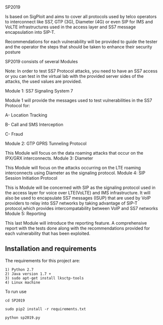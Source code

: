 SP2019

Is based on  SigPloit and  aims to cover all protocols used by  telco operators to interconnect like SS7, GTP (3G), Diameter (4G) or even SIP for IMS and VoLTE infrastructures used in the access layer and SS7 message encapsulation into SIP-T.

Recommendations for each vulnerability will be provided to guide the tester and the operator the steps that should be taken to enhance their security posture

SP2019 consists of several Modules

Note: In order to test SS7 Protocol attacks, you need to have an SS7 access or you can test in the virtual lab with the provided server sides of the attacks, the used values are provided.


Module 1: SS7 Signaling System 7

Module 1 will provide the messages used to test vulnerabilities in the SS7 Protocol for:

A- Location Tracking

B- Call and SMS Interception

C- Fraud

Module 2: GTP GPRS Tunneling Protocol

This Module will focus on the data roaming attacks that occur on the IPX/GRX interconnects.
Module 3: Diameter

This Module will focus on the attacks occurring on the LTE roaming interconnects using Diameter as the signaling protocol.
Module 4: SIP Session Initiation Protocol

This is Module will be concerned with SIP as the signaling protocol used in the access layer for voice over LTE(VoLTE) and IMS infrastructure. It will also be used to encapsulate SS7 messages (ISUP) that are used by VoIP providers to relay into SS7 networks by taking advantage of SIP-T protocol,which provides intercompatability between VoIP and SS7 networks
Module 5: Reporting

This last Module will introduce the reporting feature. A comprehensive report with the tests done along with the recommendations provided for each vulnerability that has been exploited.


## Installation and requirements
The requirements for this project are:

    1) Python 2.7
    2) Java version 1.7 +
    3) sudo apt-get install lksctp-tools
    4) Linux machine

To run use

    cd SP2019
    
    sudo pip2 install -r requirements.txt
    
    python sp2019.py
